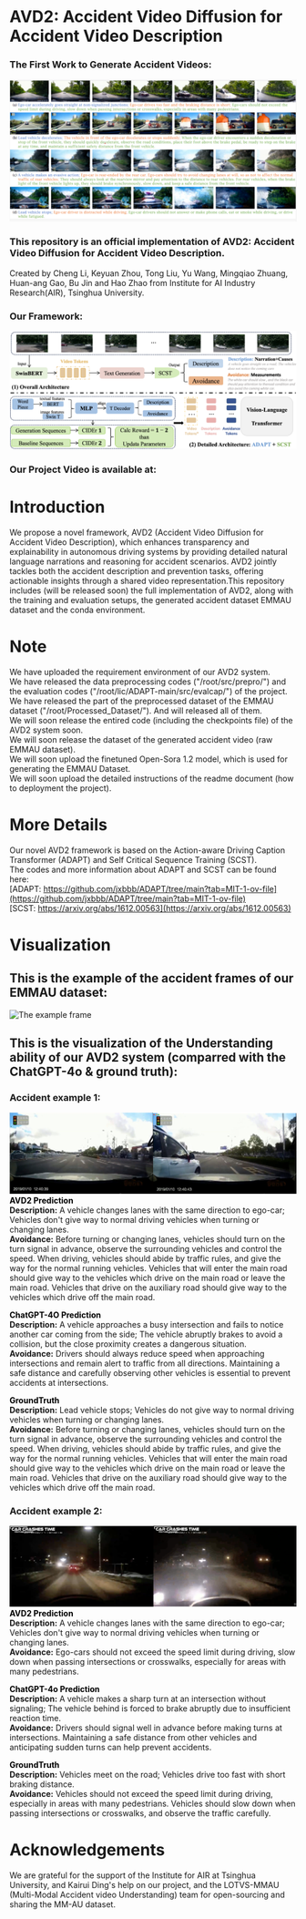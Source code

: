 # AVD2: Accident Video Diffusion for Accident Video Description

### The First Work to Generate Accident Videos:
![The Teaser](./images/teaser.png)

### This repository is an official implementation of AVD2: Accident Video Diffusion for Accident Video Description.
Created by Cheng Li, Keyuan Zhou, Tong Liu, Yu Wang, Mingqiao Zhuang, Huan-ang Gao, Bu Jin and Hao Zhao from Institute for AI Industry Research(AIR), Tsinghua University.

### Our Framework:
![The Framework Architecture](./images/Framework.png)


### Our Project Video is available at:

# Introduction
We propose a novel framework, AVD2 (Accident Video Diffusion for Accident Video Description), which enhances transparency and explainability in autonomous driving systems by providing detailed natural language narrations and reasoning for accident scenarios. AVD2 jointly tackles both the accident description and prevention tasks, offering actionable insights through a shared video representation.This repository includes (will be released soon) the full implementation of AVD2, along with the training and evaluation setups, the generated accident dataset EMMAU dataset and the conda environment.

# Note
We have uploaded the requirement environment of our AVD2 system.  
We have released the data preprocessing codes ("/root/src/prepro/") and the evaluation codes ("/root/lic/ADAPT-main/src/evalcap/") of the project.  
We have released the part of the preprocessed dataset of the EMMAU dataset ("/root/Processed_Dataset/"). And will released all of them.  
We will soon release the entired code (including the checkpoints file) of the AVD2 system soon.  
We will soon release the dataset of the generated accident video (raw EMMAU dataset).   
We will soon upload the finetuned Open-Sora 1.2 model, which is used for generating the EMMAU Dataset.  
We will soon upload the detailed instructions of the readme document (how to deployment the project).  

# More Details
Our novel AVD2 framework is based on the Action-aware Driving Caption Transformer (ADAPT) and Self Critical Sequence Training (SCST).  
The codes and more information about ADAPT and SCST can be found here:  
[ADAPT: https://github.com/jxbbb/ADAPT/tree/main?tab=MIT-1-ov-file](https://github.com/jxbbb/ADAPT/tree/main?tab=MIT-1-ov-file)  
[SCST: https://arxiv.org/abs/1612.00563](https://arxiv.org/abs/1612.00563)  

# Visualization
## This is the example of the accident frames of our EMMAU dataset:  
![The example frame](./images/EMMAU_accident_example.png)  

## This is the visualization of the Understanding ability of our AVD2 system (comparred with the ChatGPT-4o & ground truth):  
### Accident example 1:  
![Example of EMMAU 1](./images/1_accident_2.png)  
<span style="color:black">**AVD2 Prediction**</span>  
<span style="color👱‍♂️">**Description:**</span>
 A vehicle changes lanes with the same direction to ego-car; Vehicles don't give way to normal driving vehicles when turning or changing lanes.  
<span style="color📘">**Avoidance:**</span>
Before turning or changing lanes, vehicles should turn on the turn signal in advance, observe the surrounding vehicles and control the speed. When driving, vehicles should abide by traffic rules, and give the way for the normal running vehicles. Vehicles that will enter the main road should give way to the vehicles which drive on the main road or leave the main road. Vehicles that drive on the auxiliary road should give way to the vehicles which drive off the main road.

<span style="color:black">**ChatGPT-4O Prediction**</span>  
<span style="color👱‍♂️">**Description:**</span>
 A vehicle approaches a busy intersection and fails to notice another car coming from the side; The vehicle abruptly brakes to avoid a collision, but the close proximity creates a dangerous situation.   
<span style="color📘">**Avoidance:**</span>
Drivers should always reduce speed when approaching intersections and remain alert to traffic from all directions. Maintaining a safe distance and carefully observing other vehicles is essential to prevent accidents at intersections.

<span style="color:black">**GroundTruth**</span>  
<span style="color👱‍♂️">**Description:**</span>
 Lead vehicle stops; Vehicles do not give way to normal driving vehicles when turning or changing lanes.   
<span style="color📘">**Avoidance:**</span>
Before turning or changing lanes, vehicles should turn on the turn signal in advance, observe the surrounding vehicles and control the speed. When driving, vehicles should abide by traffic rules, and give the way for the normal running vehicles. Vehicles that will enter the main road should give way to the vehicles which drive on the main road or leave the main road. Vehicles that drive on the auxiliary road should give way to the vehicles which drive off the main road.  

### Accident example 2:  
![Example of EMMAU 2](images/2_accident_2.png)  
<span style="color:black">**AVD2 Prediction**</span>  
<span style="color👱‍♂️">**Description:**</span>
A vehicle changes lanes with the same direction to ego-car; Vehicles don't give way to normal driving vehicles when turning or changing lanes.    
<span style="color📘">**Avoidance:**</span>
Ego-cars should not exceed the speed limit during driving, slow down when passing intersections or crosswalks, especially for areas with many pedestrians.

<span style="color:black">**ChatGPT-4o Prediction**</span>  
<span style="color👱‍♂️">**Description:**</span>
 A vehicle makes a sharp turn at an intersection without signaling; The vehicle behind is forced to brake abruptly due to insufficient reaction time.  
<span style="color📘">**Avoidance:**</span>
Drivers should signal well in advance before making turns at intersections. Maintaining a safe distance from other vehicles and anticipating sudden turns can help prevent accidents.

<span style="color:black">**GroundTruth**</span>  
<span style="color👱‍♂️">**Description:**</span>
Vehicles meet on the road; Vehicles drive too fast with short braking distance.  
<span style="color📘">**Avoidance:**</span>
Vehicles should not exceed the speed limit during driving, especially in areas with many pedestrians. Vehicles should slow down when passing intersections or crosswalks, and observe the traffic carefully.

# Acknowledgements
We are grateful for the support of the Institute for AIR at Tsinghua University, and Kairui Ding's help on our project, and the LOTVS-MMAU (Multi-Modal Accident video Understanding) team for open-sourcing and sharing the MM-AU dataset.
